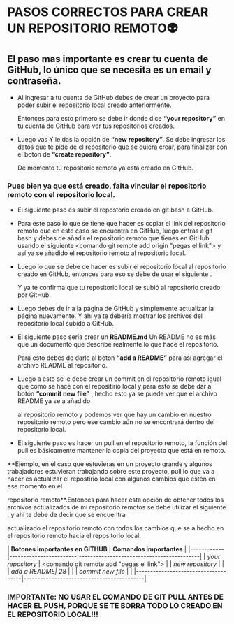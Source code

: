 # PASOS CORRECTOS PARA CREAR UN REPOSITORIO REMOTO👽

## El paso mas importante es crear tu cuenta de GitHub, lo único que se necesita es un email y contraseña.

- Al ingresar a tu cuenta de GitHub debes de crear un proyecto para poder subir el repositorio local creado anteriormente.

  Entonces para esto primero se debe ir donde dice __“your repository”__ en tu cuenta de GitHub para ver tus repositorios creados.

- Luego vas Y le das la opción de __“new repository”__. Se debe ingresar los datos que te pide de el repositorio que se quiera crear, para finalizar con el boton de __“create repository”__.

  De momento tu repositorio remoto ya está creado en GitHub.

### Pues bien ya que está creado, falta vincular el repositorio remoto con el repositorio local.

- El siguiente paso es subir el repostorio creado en git bash a GitHub.

- Para este paso lo que se tiene que hacer es copiar el link del repositorio remoto que en este caso se encuentra en GitHub, luego entras a git bash y debes de añadir el repositorio remoto que tienes en GitHub  usando el siguiente
  <comando git remote add origin "pegas el link"> y así ya se añadido el repositorio remoto al repositorio local.

- Luego lo que se debe de hacer es subir el repositorio local al repositorio creado en GitHub, entonces para eso se debe de usar el siguiente <comando git push origin main>.

  Y ya te confirma que tu repositorio local se subió al repositorio creado por GitHub.

- Luego debes de ir a la página de GitHub y simplemente actualizar la página nuevamente. Y ahí ya te debería mostrar los archivos del repositorio local subido a GitHub.

- El siguiente paso sería crear un **README.md** Un README no es más que un documento que describe realmente lo que hace el repositorio.

  Para esto debes de darle al boton __“add a README”__ para así agregar el archivo README al repositorio.

- Luego a esto se le debe crear un commit en el repositorio remoto igual que como se hace con el repositirio local y para esto se debe dar al botón __“commit new file”__ , hecho esto ya se puede ver que el archivo README ya se a añadido

  al repositorio remoto y podemos ver que hay un cambio en nuestro repositorio remoto pero ese cambio aún no se encontrará dentro del repositorio local.

- El siguiente paso es hacer un pull en el repositorio remoto, la función del pull es básicamente mantener la copia del proyecto que está en remoto.

**Ejemplo, en el caso que estuvieras en un proyecto grande y algunos trabajadores estuvieran trabajando sobre este proyecto, pull lo que va a hacer es actualizar el repostirio local con algunos cambios que estén en ese momento en el 
  
  repositorio remoto**.Entonces para hacer esta opción de obtener todos los archivos actualizados de mi repositorio remotos se debe utilizar el siguiente <comando git pull origin main> , y ahí te debe de decir que se encuentra
 
  actualizado el repositorio remoto con todos los cambios que se a hecho en el repositorio remoto hacia el repositorio local.

| __Botones importantes en GITHUB__   | **Comandos importantes**                  |
|------------|------------------------|-------------------------------------------|
| _your repository_                   | <comando git remote add "pegas el link">  |
| _new repository_                    | <comando git push origin main >           |
| _add a README| 28_                  | <comando git pull origin main>            |
| _commit new file_                   |                                           |
|-------------------------------------|-------------------------------------------|

### IMPORTANTe: NO USAR EL COMANDO DE GIT PULL ANTES DE HACER EL PUSH, PORQUE SE TE BORRA TODO LO CREADO EN EL REPOSITORIO LOCAL!!!

